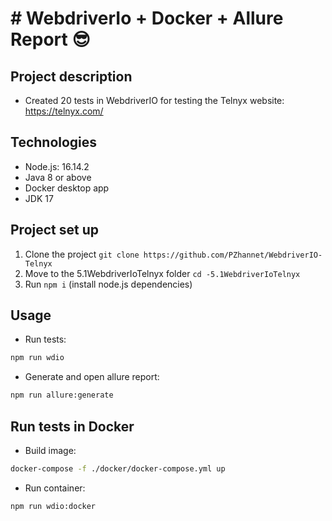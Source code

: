 # # **WebdriverIo + Docker + Allure Report** :sunglasses:
## Project description
- Created 20 tests in WebdriverIO for testing the Telnyx website: https://telnyx.com/

## Technologies
- Node.js: 16.14.2
- Java 8 or above
- Docker desktop app
- JDK 17

## Project set up
1. Clone the project `git clone https://github.com/PZhannet/WebdriverIO-Telnyx`
2. Move to the 5.1WebdriverIoTelnyx folder `cd -5.1WebdriverIoTelnyx`
3. Run `npm i` (install node.js dependencies)

## Usage
- Run tests:  
```sh
npm run wdio
```
- Generate and open allure report:  
```sh
npm run allure:generate
```

## Run tests in Docker
- Build image:  
```sh
docker-compose -f ./docker/docker-compose.yml up 
```
- Run container:  
```sh
npm run wdio:docker
```

